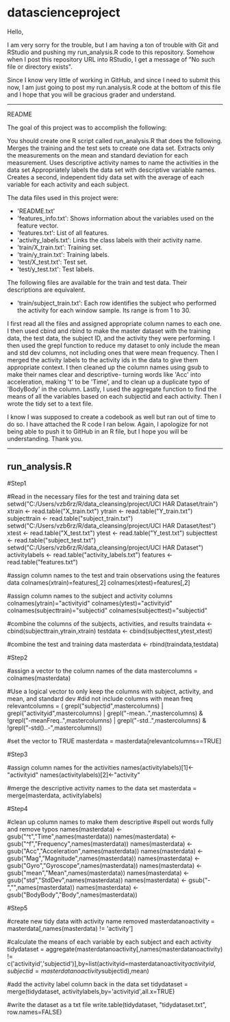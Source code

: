 datascienceproject
==================

Hello,

I am very sorry for the trouble, but I am having a ton of trouble with Git and RStudio and pushing my run_analysis.R code to this repository. Somehow when I post this repository URL into RStudio, I get a message of "No such file or directory exists".

Since I know very little of working in GitHub, and since I need to submit this now, I am just going to post my run.analysis.R code at the bottom of this file and I hope that you will be gracious grader and understand.

-----------------------------
README

The goal of this project was to accomplish the following:

You should create one R script called run_analysis.R that does the following. 
Merges the training and the test sets to create one data set.
Extracts only the measurements on the mean and standard deviation for each measurement. 
Uses descriptive activity names to name the activities in the data set
Appropriately labels the data set with descriptive variable names. 
Creates a second, independent tidy data set with the average of each variable for each activity and each subject. 

The data files used in this project were:
- 'README.txt'
- 'features_info.txt': Shows information about the variables used on the feature vector.
- 'features.txt': List of all features.
- 'activity_labels.txt': Links the class labels with their activity name.
- 'train/X_train.txt': Training set.
- 'train/y_train.txt': Training labels.
- 'test/X_test.txt': Test set.
- 'test/y_test.txt': Test labels.

The following files are available for the train and test data. Their descriptions are equivalent. 
- 'train/subject_train.txt': Each row identifies the subject who performed the activity for each window sample. Its range is from 1 to 30. 



I first read all the files and assigned appropriate column names to each one. I then used cbind and rbind to make the master dataset with the training data, the test data, the subject ID, and the activity they were performing. I then used the grepl function to reduce my dataset to only include the mean and std dev columns, not including ones that were mean frequency. Then I merged the activity labels to the activity ids in the data to give them appropriate context. I then cleaned up the column names using gsub to make their names clear and descriptive- turning words like 'Acc' into acceleration, making 't' to be 'Time', and to clean up a duplicate typo of 'BodyBody' in the column. Lastly, I used the aggregate function to find the means of all the variables based on each subjectid and each activity. Then I wrote the tidy set to a text file.

I know I was supposed to create a codebook as well but ran out of time to do so. I have attached the R code I ran below. Again, I apologize for not being able to push it to GitHub in an R file, but I hope you will be understanding. Thank you.

---------------
run_analysis.R
---------------

#Step1

#Read in the necessary files for the test and training data set
setwd("C:/Users/vzb6rz/R/data_cleansing/project/UCI HAR Dataset/train")
xtrain <- read.table("X_train.txt")
ytrain <- read.table("Y_train.txt")
subjecttrain <- read.table("subject_train.txt")
setwd("C:/Users/vzb6rz/R/data_cleansing/project/UCI HAR Dataset/test")
xtest <- read.table("X_test.txt")
ytest <- read.table("Y_test.txt")
subjecttest <- read.table("subject_test.txt")
setwd("C:/Users/vzb6rz/R/data_cleansing/project/UCI HAR Dataset")
activitylabels <- read.table("activity_labels.txt")
features <- read.table("features.txt")

#assign column names to the test and train observations using the features data
colnames(xtrain)=features[,2]
colnames(xtest)=features[,2]

#assign column names to the subject and activity columns
colnames(ytrain)="activityid"
colnames(ytest)="activityid"
colnames(subjecttrain)="subjectid"
colnames(subjecttest)="subjectid"

#combine the columns of the subjects, activities, and results
traindata <- cbind(subjecttrain,ytrain,xtrain)
testdata <- cbind(subjecttest,ytest,xtest)

#combine the test and training data
masterdata <- rbind(traindata,testdata)


#Step2

#assign a vector to the column names of the data
mastercolumns = colnames(masterdata)

#Use a logical vector to only keep the columns with subject, activity, and mean, and standard dev
#did not include columns with mean freq
relevantcolumns = ( grepl("subjectid",mastercolumns) | grepl("activityid",mastercolumns) | grepl("-mean..",mastercolumns) & !grepl("-meanFreq..",mastercolumns) | grepl("-std..",mastercolumns) & !grepl("-std()..-",mastercolumns))

#set the vector to TRUE
masterdata = masterdata[relevantcolumns==TRUE]


#Step3

#assign column names for the activities
names(activitylabels)[1]<-"activityid"
names(activitylabels)[2]<-"activity"

#merge the descriptive activity names to the data set
masterdata = merge(masterdata, activitylabels)


#Step4

#clean up column names to make them descriptive
#spell out words fully and remove typos
names(masterdata) <- gsub("^t","Time",names(masterdata))
names(masterdata) <- gsub("^f","Frequency",names(masterdata))
names(masterdata) <- gsub("Acc","Acceleration",names(masterdata))
names(masterdata) <- gsub("Mag","Magnitude",names(masterdata))
names(masterdata) <- gsub("Gyro","Gyroscope",names(masterdata))
names(masterdata) <- gsub("mean","Mean",names(masterdata))
names(masterdata) <- gsub("std","StdDev",names(masterdata))
names(masterdata) <- gsub("-","",names(masterdata))
names(masterdata) <- gsub("BodyBody","Body",names(masterdata))

#Step5

#create new tidy data with activity name removed
masterdatanoactivity = masterdata[,names(masterdata) != 'activity']

#calculate the means of each variable by each subject and each activity
tidydataset = aggregate(masterdatanoactivity[,names(masterdatanoactivity) != c('activityid','subjectid')],by=list(activityid=masterdatanoactivity$activityid, subjectid=masterdatanoactivity$subjectid),mean)

#add the activity label column back in the data set
tidydataset = merge(tidydataset, activitylabels,by='activityid',all.x=TRUE)

#write the dataset as a txt file
write.table(tidydataset, "tidydataset.txt", row.names=FALSE)

